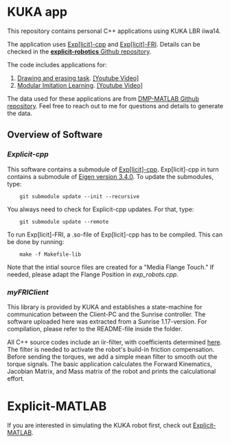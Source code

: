 # KUKA app
This repository contains personal C++ applications using KUKA LBR iiwa14. 

The application uses [Exp[licit]-cpp](https://github.com/explicit-robotics/Explicit-cpp) and [Exp[licit]-FRI](https://github.com/explicit-robotics/Explicit-FRI). Details can be checked in the [**explicit-robotics** Github repository](https://github.com/explicit-robotics).

The code includes applications for:
1. [Drawing and erasing task](./draw_and_erase/). [[Youtube Video]](https://youtu.be/kRedbTY6T2U)
2. [Modular Imitation Learning](./draw_and_erase/). [[Youtube Video]](https://youtu.be/wZWKNFh24cg)

The data used for these applications are from [DMP-MATLAB Github repository](https://github.com/mosesnah-shared/DMP-MATLAB). Feel free to reach out to me for questions and details to generate the data.

## Overview of Software

### *Explicit-cpp*
This software contains a submodule of [Exp[licit]-cpp](https://github.com/explicit-robotics/Explicit-cpp). Exp[licit]-cpp in turn contains a submodule of [Eigen version 3.4.0](https://gitlab.com/libeigen/eigen/-/releases/3.4.0). To update the submodules, type:
```
    git submodule update --init --recursive
```
You always need to check for Explicit-cpp updates. For that, type:
```
    git submodule update --remote
```
To run Exp[licit]-FRI, a .so-file of Exp[licit]-cpp has to be compiled. This can be done by running:
```
    make -f Makefile-lib
```

 Note that the intial source files are created for a "Media Flange Touch." If needed, please adapt the Flange Position in *exp_robots.cpp*.  

### *myFRIClient*
This library is provided by KUKA and establishes a state-machine for communication between the Client-PC and the Sunrise controller. The software uploaded here was extracted from a Sunrise 1.17-version. For compilation, please refer to the README-file inside the folder.


All C++ source codes  include an iir-filter, with coefficients determined [here](http://www.winfilter.20m.com/). The filter is needed to activate the robot's build-in friction compensation. Before sending the torques, we add a simple mean filter to smooth out the torque signals. The basic application calculates the Forward Kinematics, Jacobian Matrix, and Mass matrix of the robot and prints the calculational effort. 


# Explicit-MATLAB
If you are interested in simulating the KUKA robot first, check out [Explicit-MATLAB](https://github.com/explicit-robotics/Explicit-MATLAB).